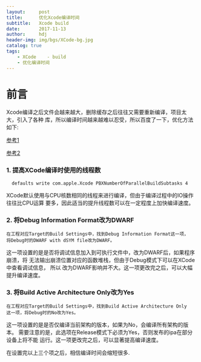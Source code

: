 ```yaml
---
layout:     post
title:      优化Xcode编译时间
subtitle:   Xcode build
date:       2017-11-13
author:     hdj
header-img: img/bgs/XCode-bg.jpg
catalog: true
tags:
    - XCode    - build
    - 优化编译时间
---
```

# 前言

  Xcode编译之后文件会越来越大，删除缓存之后往往又需要重新编译，项目太大，引入了各种
  库，所以编译时间越来越难以忍受，所以百度了一下，优化方法如下:

[参考1](http://blog.csdn.net/zhonggaorong/article/details/50480401)

[参考2](http://www.jianshu.com/p/02ad82a37063)
### 1. 提高XCode编译时使用的线程数
```
  defaults write com.apple.Xcode PBXNumberOfParallelBuildSubtasks 4
```

XCode默认使用与CPU核数相同的线程来进行编译，但由于编译过程中的IO操作往往比CPU运算
要多，因此适当的提升线程数可以在一定程度上加快编译速度。

### 2. 将Debug Information Format改为DWARF

    在工程对应Target的Build Settings中，找到Debug Information Format这一项，
    将Debug时的DWARF with dSYM file改为DWARF。

 这一项设置的是是否将调试信息加入到可执行文件中，改为DWARF后，如果程序崩溃，将
 无法输出崩溃位置对应的函数堆栈，但由于Debug模式下可以在XCode中查看调试信息，
 所以 改为DWARF影响并不大。这一项更改完之后，可以大幅提升编译速度。


###  3. 将Build Active Architecture Only改为Yes
    在工程对应Target的Build Settings中，找到Build Active Architecture Only
    这一项，将Debug时的No改为Yes。


  这一项设置的是是否仅编译当前架构的版本，如果为No，会编译所有架构的版本。
  需要注意的是，此选项在Release模式下必须为Yes，否则发布的ipa在部分设备上将不能
  运行。这一项更改完之后，可以显著提高编译速度。

  在设置完以上三个项之后，相信编译时间会缩短很多.
